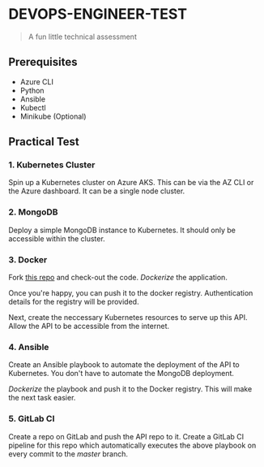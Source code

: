 # DEVOPS-ENGINEER-TEST

> A fun little technical assessment 

## Prerequisites 
- Azure CLI 
- Python
- Ansible
- Kubectl 
- Minikube (Optional)

## Practical Test
### 1. Kubernetes Cluster
Spin up a Kubernetes cluster on Azure AKS. This can be via the AZ CLI or the Azure dashboard. It can be a single node cluster.

### 2. MongoDB
Deploy a simple MongoDB instance to Kubernetes. It should only be accessible within the cluster.

### 3. Docker
Fork [this repo](https://github.com/rameezk/todo-api-flask) and check-out the code. _Dockerize_ the application. 

Once you're happy, you can push it to the docker registry. Authentication details for the registry will be provided.

Next, create the neccessary Kubernetes resources to serve up this API. Allow the API to be accessible from the internet. 

### 4. Ansible
Create an Ansible playbook to automate the deployment of the API to Kubernetes. You don't have to automate the MongoDB deployment. 

_Dockerize_ the playbook and push it to the Docker registry. This will make the next task easier. 

### 5. GitLab CI
Create a repo on GitLab and push the API repo to it. Create a GitLab CI pipeline for this repo which automatically executes the above playbook on every commit to the _master_ branch. 